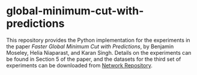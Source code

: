 # global-minimum-cut-with-predictions
This repository provides the Python implementation for the experiments in the paper *Faster Global Minimum Cut with Predictions*, by Benjamin Moseley, Helia Niaparast, and Karan Singh.
Details on the experiments can be found in Section 5 of the paper, and the datasets for the third set of experiments can be downloaded from [Network Repository](https://networkrepository.com/).
